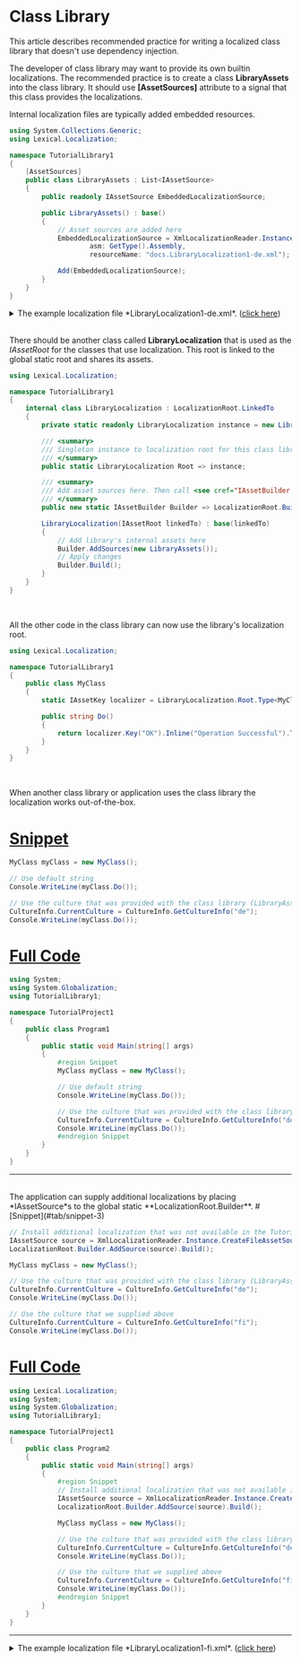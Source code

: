 # Class Library

This article describes recommended practice for writing a localized class library that doesn't use dependency injection.

The developer of class library may want to provide its own builtin localizations. 
The recommended practice is to create a class **LibraryAssets** into the class library.
It should use **[AssetSources]** attribute to a signal that this class provides the localizations.

Internal localization files are typically added embedded resources.

```csharp
using System.Collections.Generic;
using Lexical.Localization;

namespace TutorialLibrary1
{
    [AssetSources]
    public class LibraryAssets : List<IAssetSource>
    {
        public readonly IAssetSource EmbeddedLocalizationSource;

        public LibraryAssets() : base()
        {
            // Asset sources are added here
            EmbeddedLocalizationSource = XmlLocalizationReader.Instance.CreateEmbeddedAssetSource(
                    asm: GetType().Assembly,
                    resourceName: "docs.LibraryLocalization1-de.xml");

            Add(EmbeddedLocalizationSource);
        }
    }
}

```
<details>
  <summary>The example localization file *LibraryLocalization1-de.xml*.  (<u>click here</u>)</summary>

```xml
<?xml version="1.0" encoding="UTF-8"?>
<Localization xmlns:Culture="urn:lexical.fi:Culture"
              xmlns:Type="urn:lexical.fi:Type"
              xmlns:Key="urn:lexical.fi:Key"
              xmlns="urn:lexical.fi">

  <!-- Example: Localization string for Culture "de" -->
  <Type:TutorialLibrary1.MyClass Culture="de">
    <Key:OK>Erfolgreich!</Key:OK>
  </Type:TutorialLibrary1.MyClass>

</Localization>

```
</details>
<br/>

There should be another class called **LibraryLocalization** that is used as the *IAssetRoot* for the classes that use localization.
This root is linked to the global static root and shares its assets.

```csharp
using Lexical.Localization;

namespace TutorialLibrary1
{
    internal class LibraryLocalization : LocalizationRoot.LinkedTo
    {
        private static readonly LibraryLocalization instance = new LibraryLocalization(LocalizationRoot.Global);

        /// <summary>
        /// Singleton instance to localization root for this class library.
        /// </summary>
        public static LibraryLocalization Root => instance;

        /// <summary>
        /// Add asset sources here. Then call <see cref="IAssetBuilder.Build"/> to make effective.
        /// </summary>
        public new static IAssetBuilder Builder => LocalizationRoot.Builder;

        LibraryLocalization(IAssetRoot linkedTo) : base(linkedTo)
        {
            // Add library's internal assets here
            Builder.AddSources(new LibraryAssets());
            // Apply changes
            Builder.Build();
        }
    }
}

```
<br/> 

All the other code in the class library can now use the library's localization root.

```csharp
using Lexical.Localization;

namespace TutorialLibrary1
{
    public class MyClass
    {
        static IAssetKey localizer = LibraryLocalization.Root.Type<MyClass>();

        public string Do()
        {
            return localizer.Key("OK").Inline("Operation Successful").ToString();
        }
    }
}

```
<br/>

When another class library or application uses the class library the localization works out-of-the-box.
# [Snippet](#tab/snippet-2)

```csharp
MyClass myClass = new MyClass();

// Use default string
Console.WriteLine(myClass.Do());

// Use the culture that was provided with the class library (LibraryAssets)
CultureInfo.CurrentCulture = CultureInfo.GetCultureInfo("de");
Console.WriteLine(myClass.Do());
```
# [Full Code](#tab/full-2)

```csharp
using System;
using System.Globalization;
using TutorialLibrary1;

namespace TutorialProject1
{
    public class Program1
    {
        public static void Main(string[] args)
        {
            #region Snippet
            MyClass myClass = new MyClass();

            // Use default string
            Console.WriteLine(myClass.Do());

            // Use the culture that was provided with the class library (LibraryAssets)
            CultureInfo.CurrentCulture = CultureInfo.GetCultureInfo("de");
            Console.WriteLine(myClass.Do());
            #endregion Snippet
        }
    }
}

```
***

<br/>
The application can supply additional localizations by placing *IAssetSource*s to the global static **LocalizationRoot.Builder**.
# [Snippet](#tab/snippet-3)

```csharp
// Install additional localization that was not available in the TutorialLibrary
IAssetSource source = XmlLocalizationReader.Instance.CreateFileAssetSource("LibraryLocalization1-fi.xml");
LocalizationRoot.Builder.AddSource(source).Build();

MyClass myClass = new MyClass();

// Use the culture that was provided with the class library (LibraryAssets)
CultureInfo.CurrentCulture = CultureInfo.GetCultureInfo("de");
Console.WriteLine(myClass.Do());

// Use the culture that we supplied above
CultureInfo.CurrentCulture = CultureInfo.GetCultureInfo("fi");
Console.WriteLine(myClass.Do());
```
# [Full Code](#tab/full-3)

```csharp
using Lexical.Localization;
using System;
using System.Globalization;
using TutorialLibrary1;

namespace TutorialProject1
{
    public class Program2
    {
        public static void Main(string[] args)
        {
            #region Snippet
            // Install additional localization that was not available in the TutorialLibrary
            IAssetSource source = XmlLocalizationReader.Instance.CreateFileAssetSource("LibraryLocalization1-fi.xml");
            LocalizationRoot.Builder.AddSource(source).Build();

            MyClass myClass = new MyClass();

            // Use the culture that was provided with the class library (LibraryAssets)
            CultureInfo.CurrentCulture = CultureInfo.GetCultureInfo("de");
            Console.WriteLine(myClass.Do());

            // Use the culture that we supplied above
            CultureInfo.CurrentCulture = CultureInfo.GetCultureInfo("fi");
            Console.WriteLine(myClass.Do());
            #endregion Snippet
        }
    }
}

```
***

<details>
  <summary>The example localization file *LibraryLocalization1-fi.xml*.  (<u>click here</u>)</summary>

```xml
<?xml version="1.0" encoding="UTF-8"?>
<Localization xmlns:Culture="urn:lexical.fi:Culture"
              xmlns:Type="urn:lexical.fi:Type"
              xmlns:Key="urn:lexical.fi:Key"
              xmlns="urn:lexical.fi">

  <!-- Example: Localization string for Culture "fi" -->
  <Type:TutorialLibrary1.MyClass Culture="fi">
    <Key:OK>Toiminto onnistui!</Key:OK>
  </Type:TutorialLibrary1.MyClass>

</Localization>

```
</details>
<br/>
